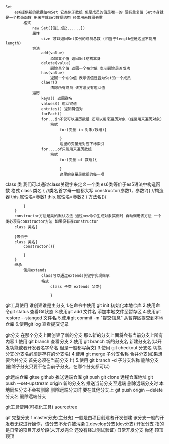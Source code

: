 
    Set
        es6提供新的数据结构Set 它类似于数组 但是成员的值是唯一的 没有重复值 Set本身就是一个构造函数 用来生成Set数据结构 经常用来数组去重
            格式
                new Set([值1,值2,.....])
                属性
                    size 可以返回Set实例的成员总数 (相当于length但是这里不能用length)
                方法
                    add(value)
                        添加某个值 返回Set结构本身
                    delete(value)
                        删除某个值 返回一个布尔值 表示删除是否成功
                    has(value)
                        返回一个布尔值 表示该值是否为Set的一个成员
                    claer()
                        清除所有成员 该方法没有返回值
                遍历
                    keys() 返回键名
                    values() 返回键值
                    entries() 返回键值对
                    forEach() 
                    for...in不仅可以遍历数组 还可以用来遍历对象 (经常用来遍历对象)
                        格式
                            for(变量 in 对象/数组){

                            }
                            这里的变量是对应下标索引
                    for....of只能用来遍历数组
                        格式
                            for(变量 of 数组){

                            }
                            这里的变量是数组的每一项
class 类
    我们可以通过class关键字来定义一个类 es6类等价于es5语法中构造函数
    格式
        class 类名 {
            //类名首字母一般都大写
            constructor(参数1，参数2){
                //构造器
                this.属性名=参数1
                this.属性名=参数2
            }
            方法名(){

            }
        }         
        constructor方法是类的默认方法 通过new命令生成对象实例时 自动调用该方法 一个类必须有constructor方法 如果没有写constructor
        class 类名{

        }等价于
        class 类名{
            constructor(){

            }
        }
        继承
            使用extends
                    class可以通过extends关键字实现继承
                    格式
                        class 子类 extends 父类{

                        }
git工具使用 谁创建谁是主分支
    1.在命令中使用 git init 初始化本地仓库
    2.使用命令git status 查看Git状态
    3.使用git add 文件名 添加本地文件至暂存区
    4.使用git restore --stanged 文件名
    5.使用git commit -m "提交信息" 从暂存区提交到本地仓库
    6.使用git log 查看提交记录

git分支 在那个分支上面创建了新的分支 那么新的分支上面将会有当前分支上所有内容
    1.使用 git branch 查看分支
    2.使用 git branch 新的分支名 新建分支名(以开发功能或者开发者名字命名 但是一般都写英文)
    3.使用 git checkout 分支名 切换分支(分支名必须是存在的分支名) 
    4.使用 git merge 子分支名称 合并分支(如果想要合并分支 首先必须在当前分支上)
    5.使用 git branch -d 子分支名称 删除分支(删除子分支只要不在当前子分支，在哪个分支都可以)

git远端仓库
    gitee
    github
        推送远端仓库
            git push
            git clone 远程仓库地址 
            git push --set-upstrezm origin 新的分支名 推送当前分支至远端
                删除远端分支时 本地同名分支不会被删除 删除远端分支时 要在其他分支上
            git push origin --delete 分支名 删除远端分支

git工具使用(可视化工具)
    sourcetree

git 完整分支
    1.master分支(主分支)
        一般是由项目创建者开发创建 该分支一般的开发者无权进行操作，该分支不允许被污染
    2.develop分支(dev分支) 开发分支
        指的是日常的项目开发阶段(未开发完全 还没有经过测试验证) 日常开发分支
    你还·顶顶顶顶